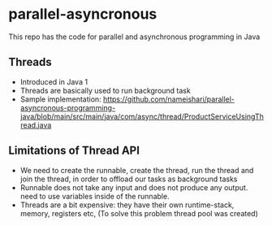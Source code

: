 # parallel-asyncronous
This repo has the code for parallel and asynchronous programming in Java

## Threads

- Introduced in Java 1
- Threads are basically used to run background task
- Sample implementation: https://github.com/nameishari/parallel-asyncronous-programming-java/blob/main/src/main/java/com/async/thread/ProductServiceUsingThread.java

## Limitations of Thread API

- We need to create the runnable, create the thread, run the thread and join the thread, in order to offload our tasks as background tasks
- Runnable does not take any input and does not produce any output. need to use variables inside of the runnable.
- Threads are a bit expensive: they have their own runtime-stack, memory, registers etc, (To solve this problem thread pool was created)